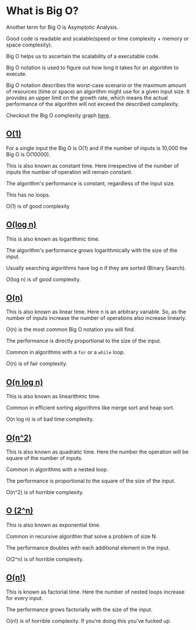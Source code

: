 # What is Big O?

Another term for Big O is Asymptotic Analysis.

Good code is readable and scalable(speed or time complexity + memory or space complexity).

Big O helps us to ascertain the scalability of a executable code.

Big O notation is used to figure out how long it takes for an algorithm to execute.

Big O notation describes the worst-case scenario or the maximum amount of resources (time or space) an algorithm might use for a given input size. It provides an upper limit on the growth rate, which means the actual performance of the algorithm will not exceed the described complexity.

Checkout the Big O complexity graph [here](Big%20O%20-%20Know%20Thy%20Complexities.pdf).
## [O(1)](Big%20O%20-%20Cheat%20Sheet.pdf)

For a single input the Big O is O(1) and if the number of inputs is 10,000 the Big O is O(10000).  

This is also known as constant time. Here irrespective of the number of inputs the number of operation will remain constant.  

The algorithm's performance is constant, regardless of the input size.

This has no loops.

O(1) is of good complexity

## [O(log n)](Big%20O%20-%20Cheat%20Sheet.pdf)

This is also known as logarithmic time.

The algorithm's performance grows logarithmically with the size of the input.

Usually searching algorithms have log n if they are sorted (Binary Search).

O(log n) is of good complexity.

## [O(n)](Big%20O%20-%20Cheat%20Sheet.pdf)

This is also known as linear time. Here n is an arbitrary variable. So, as the number of inputs increase the number of operations also increase linearly.  

O(n) is the most common Big O notation you will find.

The performance is directly proportional to the size of the input.

Common in algorithms with a `for` or a `while` loop.

O(n) is of fair complexity.

## [O(n log n)](Big%20O%20-%20Cheat%20Sheet.pdf)

This is also known as linearithmic time.

Common in efficient sorting algorithms like merge sort and heap sort.

O(n log n) is of bad time complexity.

## [O(n^2)](Big%20O%20-%20Cheat%20Sheet.pdf)

This is also known as quadratic time. Here the number the operation will be square of the number of inputs.  

Common in algorithms with a nested loop.

The performance is proportional to the square of the size of the input.

O(n^2) is of horrible complexity.

## [O (2^n)](Big%20O%20-%20Cheat%20Sheet.pdf)

This is also known as exponential time.

Common in recursive algorithm that solve a problem of size N.

The performance doubles with each additional element in the input.

O(2^n) is of horrible complexity.

## [O(n!)](Big%20O%20-%20Cheat%20Sheet.pdf)

This is known as factorial time. Here the number of nested loops increase for every input.  

The performance grows factorially with the size of the input.

O(n!) is of horrible complexity. If you're doing this you've fucked up.